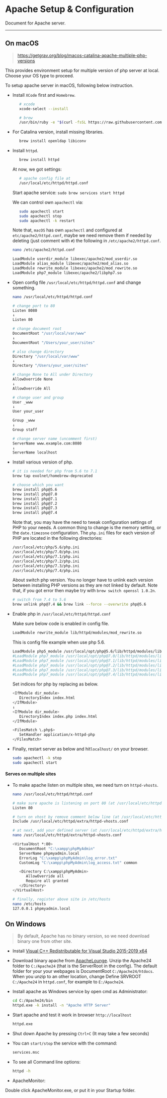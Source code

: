 # Apache Setup & Configuration

Document for Apache server.

---

## On macOS

>https://getgrav.org/blog/macos-catalina-apache-multiple-php-versions

This provides environment setup for multiple version of php server at local. Choose your OS type to proceed.

To setup apache server in macOS, following below instruction.

- Install `XCode` first and `Homebrew`.

   ```bash
      # xcode
      xcode-select --install

      # brew
      /usr/bin/ruby -e "$(curl -fsSL https://raw.githubusercontent.com/Homebrew/install/master/install)"
   ```

- For Catalina version, install missing libraries.

   ```bash
      brew install openldap libiconv
   ```

- Install `httpd`.

   ```bash
      brew install httpd
   ```

   At now, we got settings:

   ```bash
      # apache config file at
      /usr/local/etc/httpd/httpd.conf
   ```

   Start apache service: `sudo brew services start httpd`

   We can control own `apachectl` via:

   ```bash
      sudo apachectl start
      sudo apachectl stop
      sudo apachectl -k restart
   ```

   Note that, `macOS` has own `apachectl` and configured at `etc/apache2/httpd.conf`,
   maybe we need remove them if needed by deleting (just comment with `#`) the following
   in `/etc/apache2/httpd.conf`.

   ```bash
   nano /etc/apache2/httpd.conf

   LoadModule userdir_module libexec/apache2/mod_userdir.so
   LoadModule alias_module libexec/apache2/mod_alias.so
   LoadModule rewrite_module libexec/apache2/mod_rewrite.so
   LoadModule php7_module libexec/apache2/libphp7.so
   ```

- Open config file `/usr/local/etc/httpd/httpd.conf` and change something.

   ```bash
   nano /usr/local/etc/httpd/httpd.conf

   # change port to 80
   Listen 8080
   ↓
   Listen 80

   # change document root
   DocumentRoot "/usr/local/var/www"
   ↓
   DocumentRoot "/Users/your_user/sites"

   # also change directory
   Directory "/usr/local/var/www"
   ↓
   Directory "/Users/your_user/sites"

   # change None to All under Directory
   AllowOverride None
   ↓
   AllowOverride All

   # change user and group
   User _www
   ↓
   User your_user

   Group _www
   ↓
   Group staff

   # change server name (uncomment first)
   ServerName www.example.com:8080
   ↓
   ServerName localhost
   ```

- Install various version of php.

   ```bash
   # it is needed for php from 5.6 to 7.1
   brew tap exolnet/homebrew-deprecated

   # choose which you want
   brew install php@5.6
   brew install php@7.0
   brew install php@7.1
   brew install php@7.2
   brew install php@7.3
   brew install php@7.4
   ```

   Note that, you may have the need to tweak configuration settings of PHP to your needs.
   A common thing to change is the memory setting, or the `date.timezone` configuration.
   The `php.ini` files for each version of PHP are located in the following directories:

   ```bash
   /usr/local/etc/php/5.6/php.ini
   /usr/local/etc/php/7.0/php.ini
   /usr/local/etc/php/7.1/php.ini
   /usr/local/etc/php/7.2/php.ini
   /usr/local/etc/php/7.3/php.ini
   /usr/local/etc/php/7.4/php.ini
   ```

   About switch php version. You no longer have to unlink each version between
   installing PHP versions as they are not linked by default. Note that,
   if you got error then maybe try with `brew switch openssl 1.0.2n`.

   ```bash
   # switch from 7.4 to 5.6
   brew unlink php@7.4 && brew link --force --overwrite php@5.6
   ```

- Enable php in `/usr/local/etc/httpd/httpd.conf`

   Make sure below code is enabled in config file.

   ```bash
   LoadModule rewrite_module lib/httpd/modules/mod_rewrite.so
   ```

   This is config file example when use php 5.6.

   ```bash
   LoadModule php5_module /usr/local/opt/php@5.6/lib/httpd/modules/libphp5.so
   #LoadModule php7_module /usr/local/opt/php@7.0/lib/httpd/modules/libphp7.so
   #LoadModule php7_module /usr/local/opt/php@7.1/lib/httpd/modules/libphp7.so
   #LoadModule php7_module /usr/local/opt/php@7.2/lib/httpd/modules/libphp7.so
   #LoadModule php7_module /usr/local/opt/php@7.3/lib/httpd/modules/libphp7.so
   #LoadModule php7_module /usr/local/opt/php@7.4/lib/httpd/modules/libphp7.so
   ```

   Set indices for php by replacing as below.

   ```bash
   <IfModule dir_module>
      DirectoryIndex index.html
   </IfModule>
   ↓
   <IfModule dir_module>
      DirectoryIndex index.php index.html
   </IfModule>

   <FilesMatch \.php$>
      SetHandler application/x-httpd-php
   </FilesMatch>
   ```

- Finally, restart server as below and hit`localhost/` on your browser.

   ```bash
   sudo apachectl -k stop
   sudo apachectl start
   ```

#### Serves on multiple sites

- To make apache listen on multiple sites, we need turn on `httpd-vhosts`.

   ```bash
   nano /usr/local/etc/httpd/httpd.conf

   # make sure apache is listening on port 80 (at /usr/local/etc/httpd/httpd.conf)
   Listen 80

   # turn on vhost by remove comment below line (at /usr/local/etc/httpd/httpd.conf)
   Include /usr/local/etc/httpd/extra/httpd-vhosts.conf

   # at next, add your defined server (at /usr/local/etc/httpd/extra/httpd-vhosts.conf)
   nano /usr/local/etc/httpd/extra/httpd-vhosts.conf
   
   <VirtualHost *:80>
      DocumentRoot "C:\xampp\phpMyAdmin"
      ServerName phpmyadmin.local
      ErrorLog "C:\xampp\phpMyAdmin\log_error.txt"
      CustomLog "C:\xampp\phpMyAdmin\log_access.txt" common

      <Directory C:\xampp\phpMyAdmin>
         AllowOverride all
         Require all granted
      </Directory>
   </VirtualHost>

   # finally, register above site in /etc/hosts
   nano /etc/hosts
   127.0.0.1 phpmyadmin.local
   ```


## On Windows

> By default, Apache has no binary version, so we need download binary one from other site.

- Install [Visual C++ Redistributable for Visual Studio 2015-2019 x64](https://aka.ms/vs/15/release/VC_redist.x64.exe)

- Download binary apache from [ApacheLounge](https://www.apachelounge.com/download/).
Unzip the Apache24 folder to `C:/Apache24` (that is the ServerRoot in the config).
The default folder for your your webpages is DocumentRoot `C:/Apache24/htdocs`.
When you unzip to an other location, change Define SRVROOT `C:/Apache24`  in `httpd.conf`, for example to `E:/Apache24`.

- Install apache as Windows service by open cmd as Administrator:

   ```bash
   cd C:/Apache24/bin
   httpd.exe -k install -n "Apache HTTP Server"
   ```

- Start apache and test it work in browser `http://localhost`

   ```bash
   httpd.exe
   ```

- Shut down Apache by pressing `Ctrl+C` (It may take a few seconds)

- You can `start/stop` the service with the command:

  ```bash
  services.msc
  ```

- To see all Command line options:

  ```bash
  httpd -h
  ```

- ApacheMonitor:

Double click ApacheMonitor.exe, or put it in your Startup folder.
